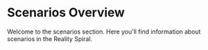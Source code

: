 # Scenarios Overview
Welcome to the scenarios section. Here you'll find information about scenarios in the Reality Spiral.